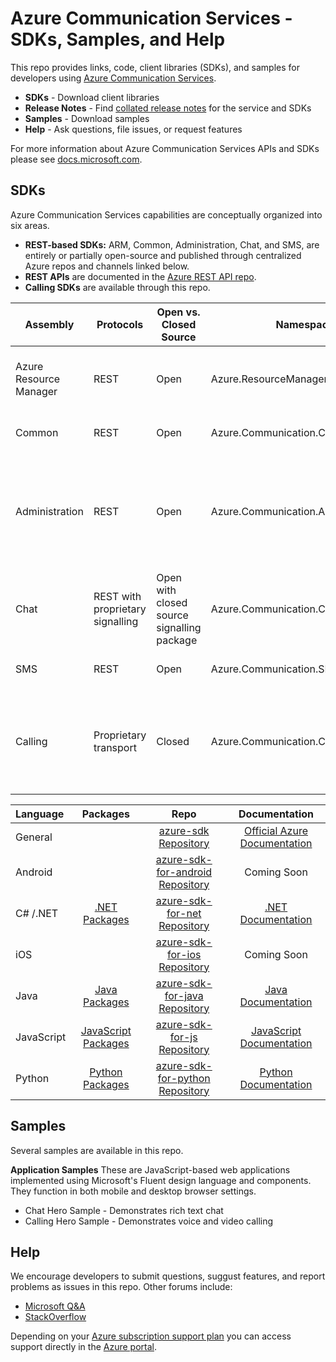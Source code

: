 # Azure Communication Services - SDKs, Samples, and Help
This repo provides links, code, client libraries (SDKs), and samples for developers using [Azure Communication Services](https://azure.microsoft.com/en-us/services/azure-communication-services/).

- **SDKs** - Download client libraries
- **Release Notes** - Find [collated release notes](https://github.com/Azure/Communication/tree/master/releasenotes) for the service and SDKs
- **Samples** - Download samples
- **Help** - Ask questions, file issues, or request features

For more information about Azure Communication Services APIs and SDKs please see [docs.microsoft.com](https://aka.ms/spooldocs).

## SDKs

Azure Communication Services capabilities are conceptually organized into six areas. 
- **REST-based SDKs:** ARM, Common, Administration, Chat, and SMS, are entirely or partially open-source and published through centralized Azure repos and channels linked below. 
- **REST APIs** are documented in the [Azure REST API repo](https://github.com/Azure/azure-rest-api-specs).
- **Calling SDKs** are available through this repo. 


| Assembly               | Protocols             |Open vs. Closed Source| Namespaces                          | Capabilities                                                      |
| ---------------------- | --------------------- | ---|-------------------------- | --------------------------------------------------------------------------- |
| Azure Resource Manager | REST | Open            | Azure.ResourceManager.Communication | Provision and manage Communication Services resources             |
| Common                 | REST | Open               | Azure.Communication.Common          | Provides base types for other client libraries |
| Administration         | REST | Open               | Azure.Communication.Administration  | Manage users, access tokens, and phone numbers, allocate standards-compliant STUN and TURN servers |
| Chat                   | REST with proprietary signalling | Open with closed source signalling package    | Azure.Communication.Chat            | Add real-time text based chat to your applications  |
| SMS                    | REST | Open              | Azure.Communication.SMS             | Send and receive SMS messages |
| Calling                | Proprietary transport | Closed |Azure.Communication.Calling         | Leverage voice, video, screen-sharing, and other real-time data communication capabilities          |


| Language    | Packages             | Repo                             | Documentation                    |
|:------------|:--------------------:|:--------------------------------:|:--------------------------------:|
| General     |                      |[azure-sdk Repository](https://github.com/Azure/azure-sdk)            | [Official Azure Documentation](http://aka.ms/azure-sdk-docs)   |
| Android     |                      |[azure-sdk-for-android Repository](https://github.com/Azure/azure-sdk-for-android)| Coming Soon                      |
| C# /.NET    |[.NET Packages](https://azure.github.io/azure-sdk/releases/latest/dotnet.html)       |[azure-sdk-for-net Repository](https://github.com/Azure/azure-sdk-for-net)    | [.NET Documentation](http://aka.ms/net-docs)             |
| iOS         |                      |[azure-sdk-for-ios Repository](https://github.com/Azure/azure-sdk-for-ios)    | Coming Soon                      |
| Java        |[Java Packages](https://azure.github.io/azure-sdk/releases/latest/java.html)      |[azure-sdk-for-java Repository](https://github.com/Azure/azure-sdk-for-java)   | [Java Documentation](http://aka.ms/java-docs)             |
| JavaScript  |[JavaScript Packages](https://azure.github.io/azure-sdk/releases/latest/js.html)|[azure-sdk-for-js Repository](https://github.com/Azure/azure-sdk-for-js)     | [JavaScript Documentation](http://aka.ms/js-docs)       |
| Python      |[Python Packages](https://azure.github.io/azure-sdk/releases/latest/python.html)    |[azure-sdk-for-python Repository](https://github.com/Azure/azure-sdk-for-python) | [Python Documentation](https://aka.ms/python-docs)           |

## Samples

Several samples are available in this repo.

**Application Samples**
These are JavaScript-based web applications implemented using Microsoft's Fluent design language and components. They function in both mobile and desktop browser settings.

- Chat Hero Sample - Demonstrates rich text chat
- Calling Hero Sample - Demonstrates voice and video calling

## Help

We encourage developers to submit questions, suggust features, and report problems as issues in this repo. Other forums include:

- [Microsoft Q&A](https://docs.microsoft.com/en-us/answers/index.html)
- [StackOverflow](https://stackoverflow.com/questions/tagged/azure+communication)

Depending on your [Azure subscription support plan](https://azure.microsoft.com/support/plans/) you can access support directly in the [Azure portal](https://azure.microsoft.com/en-us/support/create-ticket/).
